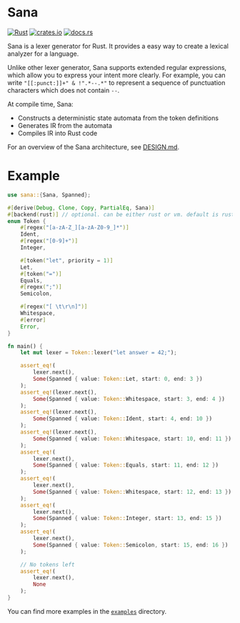 # Sana
[![Rust](https://github.com/suhr/sana/workflows/Rust/badge.svg)](https://github.com/suhr/sana/actions?query=branch%3Amaster)
[![crates.io](https://img.shields.io/crates/v/sana.svg)](https://crates.io/crates/sana)
[![docs.rs](https://docs.rs/sana/badge.svg)](https://docs.rs/sana)

Sana is a lexer generator for Rust. It provides a easy way to create a lexical analyzer for a language.

Unlike other lexer generator, Sana supports extended regular expressions, which allow you to express your intent more clearly. For example, you can write `"[[:punct:]]+" & !".*--.*"` to represent a sequence of punctuation characters which does not contain `--`.

At compile time, Sana:

- Constructs a deterministic state automata from the token definitions
- Generates IR from the automata
- Compiles IR into Rust code

For an overview of the Sana architecture, see [DESIGN.md](https://github.com/suhr/sana/blob/master/DESIGN.md).

# Example

```rust
use sana::{Sana, Spanned};

#[derive(Debug, Clone, Copy, PartialEq, Sana)]
#[backend(rust)] // optional. can be either rust or vm. default is rust
enum Token {
    #[regex("[a-zA-Z_][a-zA-Z0-9_]*")]
    Ident,
    #[regex("[0-9]+")]
    Integer,

    #[token("let", priority = 1)]
    Let,
    #[token("=")]
    Equals,
    #[regex(";")]
    Semicolon,

    #[regex("[ \t\r\n]")]
    Whitespace,
    #[error]
    Error,
}

fn main() {
    let mut lexer = Token::lexer("let answer = 42;");

    assert_eq!(
        lexer.next(),
        Some(Spanned { value: Token::Let, start: 0, end: 3 })
    );
    assert_eq!(lexer.next(),
        Some(Spanned { value: Token::Whitespace, start: 3, end: 4 })
    );
    assert_eq!(lexer.next(),
        Some(Spanned { value: Token::Ident, start: 4, end: 10 })
    );
    assert_eq!(lexer.next(),
        Some(Spanned { value: Token::Whitespace, start: 10, end: 11 })
    );
    assert_eq!(
        lexer.next(),
        Some(Spanned { value: Token::Equals, start: 11, end: 12 })
    );
    assert_eq!(
        lexer.next(),
        Some(Spanned { value: Token::Whitespace, start: 12, end: 13 })
    );
    assert_eq!(
        lexer.next(),
        Some(Spanned { value: Token::Integer, start: 13, end: 15 })
    );
    assert_eq!(
        lexer.next(),
        Some(Spanned { value: Token::Semicolon, start: 15, end: 16 })
    );

    // No tokens left
    assert_eq!(
        lexer.next(),
        None
    );
}
```

You can find more examples in the [`examples`](https://github.com/suhr/sana/tree/master/examples) directory.
